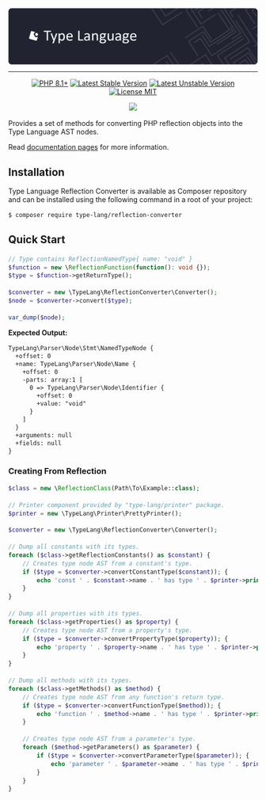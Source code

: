 <a href="https://github.com/php-type-language" target="_blank">
    <picture>
        <img align="center" src="https://github.com/php-type-language/.github/blob/master/assets/dark.png?raw=true">
    </picture>
</a>

---

<p align="center">
    <a href="https://packagist.org/packages/type-lang/reflection-converter"><img src="https://poser.pugx.org/type-lang/reflection-converter/require/php?style=for-the-badge" alt="PHP 8.1+"></a>
    <a href="https://packagist.org/packages/type-lang/reflection-converter"><img src="https://poser.pugx.org/type-lang/reflection-converter/version?style=for-the-badge" alt="Latest Stable Version"></a>
    <a href="https://packagist.org/packages/type-lang/reflection-converter"><img src="https://poser.pugx.org/type-lang/reflection-converter/v/unstable?style=for-the-badge" alt="Latest Unstable Version"></a>
    <a href="https://raw.githubusercontent.com/php-type-language/reflection-converter/blob/master/LICENSE"><img src="https://poser.pugx.org/type-lang/reflection-converter/license?style=for-the-badge" alt="License MIT"></a>
</p>
<p align="center">
    <a href="https://github.com/php-type-language/reflection-converter/actions"><img src="https://github.com/php-type-language/reflection-converter/workflows/tests/badge.svg"></a>
</p>

Provides a set of methods for converting PHP reflection objects into the 
Type Language AST nodes.

Read [documentation pages](https://phpdoc.io) for more information.

## Installation

Type Language Reflection Converter is available as Composer repository and can 
be installed using the following command in a root of your project:

```sh
$ composer require type-lang/reflection-converter
```

## Quick Start

```php
// Type contains ReflectionNamedType{ name: "void" }
$function = new \ReflectionFunction(function(): void {});
$type = $function->getReturnType();

$converter = new \TypeLang\ReflectionConverter\Converter();
$node = $converter->convert($type);

var_dump($node);
```

**Expected Output:**
```
TypeLang\Parser\Node\Stmt\NamedTypeNode {
  +offset: 0
  +name: TypeLang\Parser\Node\Name {
    +offset: 0
    -parts: array:1 [
      0 => TypeLang\Parser\Node\Identifier {
        +offset: 0
        +value: "void"
      }
    ]
  }
  +arguments: null
  +fields: null
}
```

### Creating From Reflection 

```php
$class = new \ReflectionClass(Path\To\Example::class);

// Printer component provided by "type-lang/printer" package.
$printer = new \TypeLang\Printer\PrettyPrinter();

$converter = new \TypeLang\ReflectionConverter\Converter();

// Dump all constants with its types.
foreach ($class->getReflectionConstants() as $constant) {
    // Creates type node AST from a constant's type.
    if ($type = $converter->convertConstantType($constant)); {
        echo 'const ' . $constant->name . ' has type ' . $printer->print($type) . "\n";
    }
}

// Dump all properties with its types.
foreach ($class->getProperties() as $property) {
    // Creates type node AST from a property's type.
    if ($type = $converter->convertPropertyType($property)); {
        echo 'property ' . $property->name . ' has type ' . $printer->print($type) . "\n";
    }
}

// Dump all methods with its types.
foreach ($class->getMethods() as $method) {
    // Creates type node AST from any function's return type.
    if ($type = $converter->convertFunctionType($method)); {
        echo 'function ' . $method->name . ' has type ' . $printer->print($type) . "\n";
    }
    
    // Creates type node AST from a parameter's type.
    foreach ($method->getParameters() as $parameter) {
        if ($type = $converter->convertParameterType($parameter)); {
            echo 'parameter ' . $parameter->name . ' has type ' . $printer->print($type) . "\n";
        }
    }
}
```
